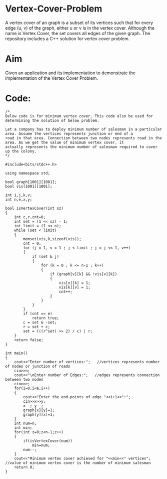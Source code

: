 # Vertex-Cover-Problem
A vertex cover of an  graph is a subset of its vertices such that for every edge (u, v) of the graph, either u or v is in the vertex cover. Although the name is Vertex Cover, the set covers all edges of the given graph.
The repository  includes a C++ solution for vertex cover problem.
# Aim
Given an application and its implementation to demonstrate the implementation of the Vertex Cover Problem.
# Code:
```
/*
Below code is for minimum vertex cover. This code also be used for determining the solution of below problem.

Let a company has to deploy minimum number of salesman in a particular area. Assume the vertices represents junction or end of a
road in that area. Connection between two nodes represents road in the area. As we get the value of minimum vertex cover, it 
actually represents the minimum number of salesman required to cover up the colony.
*/

#include<bits/stdc++.h>
 
using namespace std;
 
bool graph[1001][1001];
bool vis[1001][1001];
 
int i,j,k,v;
int n,e,x,y;
 
bool isVertexCover(int sz)
{
    int c,r,cnt=0;
    int set = (1 << sz) - 1;
    int limit = (1 << n);
    while (set < limit)
    {
        memset(vis,0,sizeof(vis));
        cnt = 0;
        for (j = 1, v = 1 ; j < limit ; j = j << 1, v++)
        {
            if (set & j)
            {
                for (k = 0 ; k <= n-1 ; k++)
                {
                    if (graph[v][k] && !vis[v][k])
                    {
                        vis[v][k] = 1;
                        vis[k][v] = 1;
                        cnt++;
                    }
                }
            }
        }
        if (cnt == e)
            return true;
        c = set & -set;
        r = set + c;
        set = (((r^set) >> 2) / c) | r;
    }
    return false;
}
 
int main()
{
	cout<<"Enter number of vertices:";   //vertices represents number of nodes or junction of roads
	cin>>n;
	cout<<"\nEnter number of Edges:";   //edges represents connection between two nodes
	cin>>e;
	for(i=0;i<e;i++)
	{
		cout<<"Enter the end-points of edge "<<i+1<<":";
		cin>>x>>y;
		x--; y--;
		graph[x][y]=1;
		graph[y][x]=1;
	}
	int num=n;
	int min;
	for(int z=0;z<n-1;z++)
	{
    	if(isVertexCover(num))
    	    min=num;
    	num--;
	}
	cout<<"Minimum vertex cover achieved for "<<min<<" vertices";   //value of minimum vertex cover is the number of minimum salesman
	return 0;
}

```
